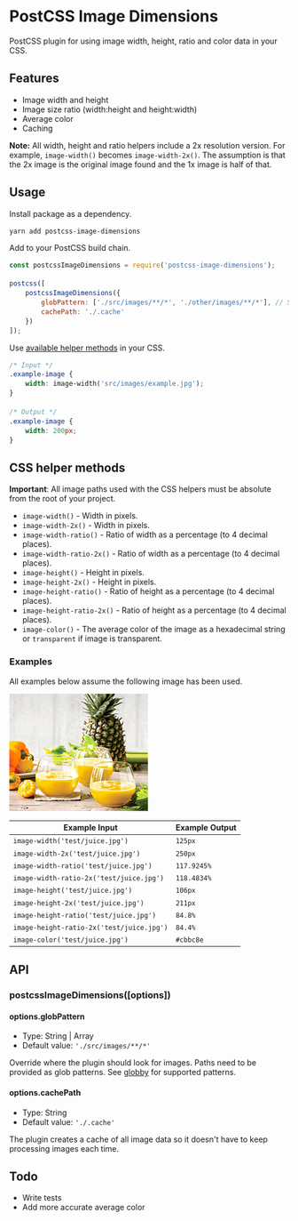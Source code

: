 # PostCSS Image Dimensions

PostCSS plugin for using image width, height, ratio and color data in your CSS.


## Features

* Image width and height
* Image size ratio (width:height and height:width)
* Average color
* Caching

**Note:** All width, height and ratio helpers include a 2x resolution version. For example, `image-width()` becomes `image-width-2x()`. The assumption is that the 2x image is the original image found and the 1x image is half of that.


## Usage

Install package as a dependency.

```
yarn add postcss-image-dimensions
```

Add to your PostCSS build chain.

```.js
const postcssImageDimensions = require('postcss-image-dimensions');

postcss([
	postcssImageDimensions({
		globPattern: ['./src/images/**/*', './other/images/**/*'], // String or Array of strings
		cachePath: './.cache'
	})
]);
```

Use [available helper methods](#css-helper-methods) in your CSS.

```.css
/* Input */
.example-image {
    width: image-width('src/images/example.jpg');
}

/* Output */
.example-image {
    width: 200px;
}
```


## CSS helper methods

**Important**: All image paths used with the CSS helpers must be absolute from the root of your project.

* `image-width()` - Width in pixels.
* `image-width-2x()` - Width in pixels.
* `image-width-ratio()` - Ratio of width as a percentage (to 4 decimal places).
* `image-width-ratio-2x()` - Ratio of width as a percentage (to 4 decimal places).
* `image-height()` - Height in pixels.
* `image-height-2x()` - Height in pixels.
* `image-height-ratio()` - Ratio of height as a percentage (to 4 decimal places).
* `image-height-ratio-2x()` - Ratio of height as a percentage (to 4 decimal places).
* `image-color()` - The average color of the image as a hexadecimal string or `transparent` if image is transparent.

### Examples

All examples below assume the following image has been used.

![alt text](test/juice.jpg "Juice")

| Example Input | Example Output
| - | - |
| `image-width('test/juice.jpg')` | `125px` |
| `image-width-2x('test/juice.jpg')` | `250px` |
| `image-width-ratio('test/juice.jpg')` | `117.9245%` |
| `image-width-ratio-2x('test/juice.jpg')` | `118.4834%` |
| `image-height('test/juice.jpg')` | `106px` |
| `image-height-2x('test/juice.jpg')` | `211px` |
| `image-height-ratio('test/juice.jpg')` | `84.8%` |
| `image-height-ratio-2x('test/juice.jpg')` | `84.4%` |
| `image-color('test/juice.jpg')` | `#cbbc8e` |


## API

### postcssImageDimensions([options])

#### options.globPattern

* Type: String | Array
* Default value: `'./src/images/**/*'`

Override where the plugin should look for images. Paths need to be provided as glob patterns. See [globby](https://github.com/sindresorhus/globby) for supported patterns.

#### options.cachePath

* Type: String
* Default value: `'./.cache'`

The plugin creates a cache of all image data so it doesn't have to keep processing images each time.


## Todo

* Write tests
* Add more accurate average color
